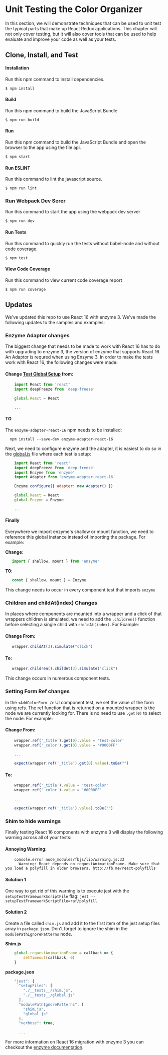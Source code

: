 Unit Testing the Color Organizer
=====================
In this section, we will demonstrate techniques that can be used to unit test the typical parts that make up React
Redux applications. This chapter will not only cover testing, but it will also cover tools that can be used to help
evaluate and improve your code as well as your tests.

Clone, Install, and Test
-------------

#### Installation
Run this npm command to install dependencies.
```
$ npm install
```

#### Build
Run this npm command to build the JavaScript Bundle
```
$ npm run build
```

#### Run
Run this npm command to build the JavaScript Bundle and open the browser to the app using the file api.
```
$ npm start
```

#### Run ESLINT
Run this command to lint the javascript source.
```
$ npm run lint
```

### Run Webpack Dev Serer
Run this command to start the app using the webpack dev server
```
$ npm run dev
```

#### Run Tests
Run this command to quickly run the tests without babel-node and without code coverage.
```
$ npm test
```

#### View Code Coverage
Run this command to view current code coverage report
```
$ npm run coverage
```

Updates
----------
We've updated this repo to use React 16 with enzyme 3. We've made the following updates to the samples and examples:

### Enzyme Adaptor changes
The biggest change that needs to be made to work with React 16 has to do with upgrading to enzyme 3,
the version of enzyme that supports React 16. An Adaptor is requred when using Enzyme 3. In order
to make the tests work with React 16, the following changes were made:

#### Change [Test Global Setup](https://github.com/MoonHighway/learning-react/blob/master/chapter-10/color-organizer/__tests__/global.js) from:
```javascript
    import React from 'react'
    import deepFreeze from 'deep-freeze'

    global.React = React

    ...
```

#### TO
The `enzyme-adapter-react-16` npm needs to be installed:
```
  npm install --save-dev enzyme-adapter-react-16
```

Next, we need to configure enzyme and the adapter, it is easiest to do so in the
[global.js](https://github.com/MoonHighway/learning-react/blob/master/chapter-10/color-organizer/__tests__/global.js) file where each test is setup:
```javascript
    import React from 'react'
    import deepFreeze from 'deep-freeze'
    import Enzyme from 'enzyme'
    import Adapter from 'enzyme-adapter-react-16'

    Enzyme.configure({ adapter: new Adapter() })

    global.React = React
    global.Enzyme = Enzyme

    ...
```

#### Finally
Everywhere we import enzyme's shallow or mount function, we need to reference this global
instance instead of importing the package. For example:

__Change__:
```javascript
   import { shallow, mount } from 'enzyme'
```

__T0__:
```javascript
   const { shallow, mount } = Enzyme
```

This change needs to occur in every component test that imports `enzyme`

### Children and childAt(index) Changes
In places where components are mounted into a wrapper and a click of that wrappers
children is simulated, we need to add the `.children()` function before selecting
a single child with `childAt(index)`. For Example:

#### Change From:
```javascript
   wrapper.childAt(3).simulate("click")
```

#### To:
```javascript
   wrapper.children().childAt(3).simulate("click")
```

This change occurs in numerous component tests.

### Setting Form Ref changes
In the `<AddColorForm />` UI component test, we set the value of the form using refs.
The ref function that is returned on a mounted wrapper is the node we are currently looking for.
There is no need to use `.get(0)` to select the node. For example:

#### Change From:
```javascript
    wrapper.ref('_title').get(0).value = 'test-color'
    wrapper.ref('_color').get(0).value = '#0000FF'

    ...

    expect(wrapper.ref('_title').get(0).value).toBe("")
```

#### To:
```javascript
    wrapper.ref('_title').value = 'test-color'
    wrapper.ref('_color').value = '#0000FF'

    ...

    expect(wrapper.ref('_title').value).toBe("")
```

### Shim to hide warnings
Finally testing React 16 components with enzyme 3 will display the following
warning across all of your tests:

#### Annoying Warning:
```
    console.error node_modules/fbjs/lib/warning.js:33
      Warning: React depends on requestAnimationFrame. Make sure that you load a polyfill in older browsers. http://fb.me/react-polyfills
```

#### Solution 1
One way to get rid of this warning is to execute jest with the `setupTestFrameworkScriptFile` flag: `jest --setupTestFrameworkScriptFile=raf/polyfill`

#### Solution 2
Create a file called `shim.js` and add it to the first item of the jest setup files array in `package.json`.
Don't forget to ignore the shim in the `modulePathIgnorePatterns` node.

__Shim.js__
```javascript
    global.requestAnimationFrame = callback => {
        setTimeout(callback, 0)
    }
```

__package.json__
```javascript
    "jest": {
      "setupFiles": [
        "./__tests__/shim.js",
        "./__tests__/global.js"
      ],
      "modulePathIgnorePatterns": [
        "shim.js",
        "global.js"
      ],
      "verbose": true,

      ...

```

For more information on React 16 migration with enzyme 3 you can checkout the [enzyme documentation](http://airbnb.io/enzyme/).
